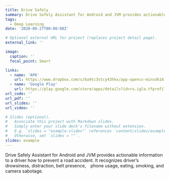 ```yaml
---
title: Drive Safely
summary: Drive Safely Assistant for Android and JVM provides actionable information to a driver how to prevent a road accident. It recognizes driver’s drowsiness, distraction, belt presence, phone usage, eating, smoking, and camera sabotage.
tags:
  - Deep Learning
date: '2020-09-27T00:00:00Z'

# Optional external URL for project (replaces project detail page).
external_link: ''

image:
  caption: ''
  focal_point: Smart

links:
  - name: 'APK'
    url: https://www.dropbox.com/s/ba9tc3stcy43hkx/app-opencv-minsdk16-release-github.apk?dl=0
  - name: 'Google Play'
    url: https://play.google.com/store/apps/details?id=ru.igla.tfprofiler
url_code: ''
url_pdf: ''
url_slides: ''
url_video: ''

# Slides (optional).
#   Associate this project with Markdown slides.
#   Simply enter your slide deck's filename without extension.
#   E.g. `slides = "example-slides"` references `content/slides/example-slides.md`.
#   Otherwise, set `slides = ""`.
slides: example
---
```


Drive Safely Assistant for Android and JVM provides actionable information to a driver how to prevent a road accident. It recognizes driver’s drowsiness, distraction, belt presence, phone usage, eating, smoking, and camera sabotage.
